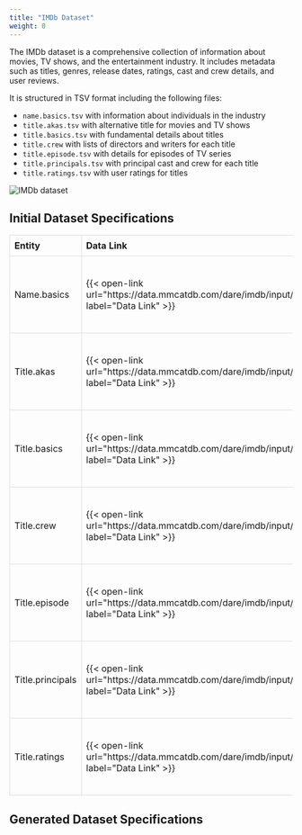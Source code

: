 ```yaml
---
title: "IMDb Dataset"
weight: 0
---
```


The IMDb dataset is a comprehensive collection of information about movies, TV shows, and the entertainment industry. It includes metadata such as titles, genres, release dates, ratings, cast and crew details, and user reviews.

It is structured in TSV format including the following files:
- `name.basics.tsv` with information about individuals in the industry
- `title.akas.tsv` with alternative title for movies and TV shows
- `title.basics.tsv` with fundamental details about titles
- `title.crew` with lists of directors and writers for each title
- `title.episode.tsv` with details for episodes of TV series
- `title.principals.tsv` with principal cast and crew for each title
- `title.ratings.tsv` with user ratings for titles

![IMDb dataset](/img/imdb-dataset-sk.png)

## Initial Dataset Specifications

<table style="width: 100%; border-collapse: collapse; text-align: left;">
  <thead>
    <tr>
      <th style="border: 1px solid #ddd; padding: 8px;">Entity</th>
      <th style="border: 1px solid #ddd; padding: 8px;">Data Link</th>
      <th style="border: 1px solid #ddd; padding: 8px;">Mapping</th>
    </tr>
  </thead>
  <tbody>
    <tr>
      <td style="border: 1px solid #ddd; padding: 8px;">Name.basics</td>
      <td style="border: 1px solid #ddd; padding: 8px;">{{< open-link url="https://data.mmcatdb.com/dare/imdb/input/name.basics.tsv" label="Data Link" >}}</td>
      <td style="border: 1px solid #ddd; padding: 8px;">{{< show-code id="1" file="imdb/imdb-in-name" label="Mapping" >}}</td>
    </tr>
    <tr>
      <td style="border: 1px solid #ddd; padding: 8px;">Title.akas</td>
      <td style="border: 1px solid #ddd; padding: 8px;">{{< open-link url="https://data.mmcatdb.com/dare/imdb/input/title.akas.tsv" label="Data Link" >}}</td>
      <td style="border: 1px solid #ddd; padding: 8px;">{{< show-code id="2" file="imdb/imdb-in-akas" label="Mapping" >}}</td>
    </tr>
    <tr>
      <td style="border: 1px solid #ddd; padding: 8px;">Title.basics</td>
      <td style="border: 1px solid #ddd; padding: 8px;">{{< open-link url="https://data.mmcatdb.com/dare/imdb/input/title.basics.tsv" label="Data Link" >}}</td>
      <td style="border: 1px solid #ddd; padding: 8px;">{{< show-code id="3" file="imdb/imdb-in-basics" label="Mapping" >}}</td>
    </tr>
    <tr>
      <td style="border: 1px solid #ddd; padding: 8px;">Title.crew</td>
      <td style="border: 1px solid #ddd; padding: 8px;">{{< open-link url="https://data.mmcatdb.com/dare/imdb/input/title.crew.tsv" label="Data Link" >}}</td>
      <td style="border: 1px solid #ddd; padding: 8px;">{{< show-code id="4" file="imdb/imdb-in-crew" label="Mapping" >}}</td>
    </tr>
    <tr>
      <td style="border: 1px solid #ddd; padding: 8px;">Title.episode</td>
      <td style="border: 1px solid #ddd; padding: 8px;">{{< open-link url="https://data.mmcatdb.com/dare/imdb/input/title.episode.tsv" label="Data Link" >}}</td>
      <td style="border: 1px solid #ddd; padding: 8px;">{{< show-code id="5" file="imdb/imdb-in-episode" label="Mapping" >}}</td>
    </tr>
    <tr>
      <td style="border: 1px solid #ddd; padding: 8px;">Title.principals</td>
      <td style="border: 1px solid #ddd; padding: 8px;">{{< open-link url="https://data.mmcatdb.com/dare/imdb/input/title.principals.tsv" label="Data Link" >}}</td>
      <td style="border: 1px solid #ddd; padding: 8px;">{{< show-code id="6" file="imdb/imdb-in-principals" label="Mapping" >}}</td>
    </tr>
    <tr>
      <td style="border: 1px solid #ddd; padding: 8px;">Title.ratings</td>
      <td style="border: 1px solid #ddd; padding: 8px;">{{< open-link url="https://data.mmcatdb.com/dare/imdb/input/title.ratings.tsv" label="Data Link" >}}</td>
      <td style="border: 1px solid #ddd; padding: 8px;">{{< show-code id="7" file="imdb/imdb-in-ratings" label="Mapping" >}}</td>
    </tr>
  </tbody>
</table>

## Generated Dataset Specifications
